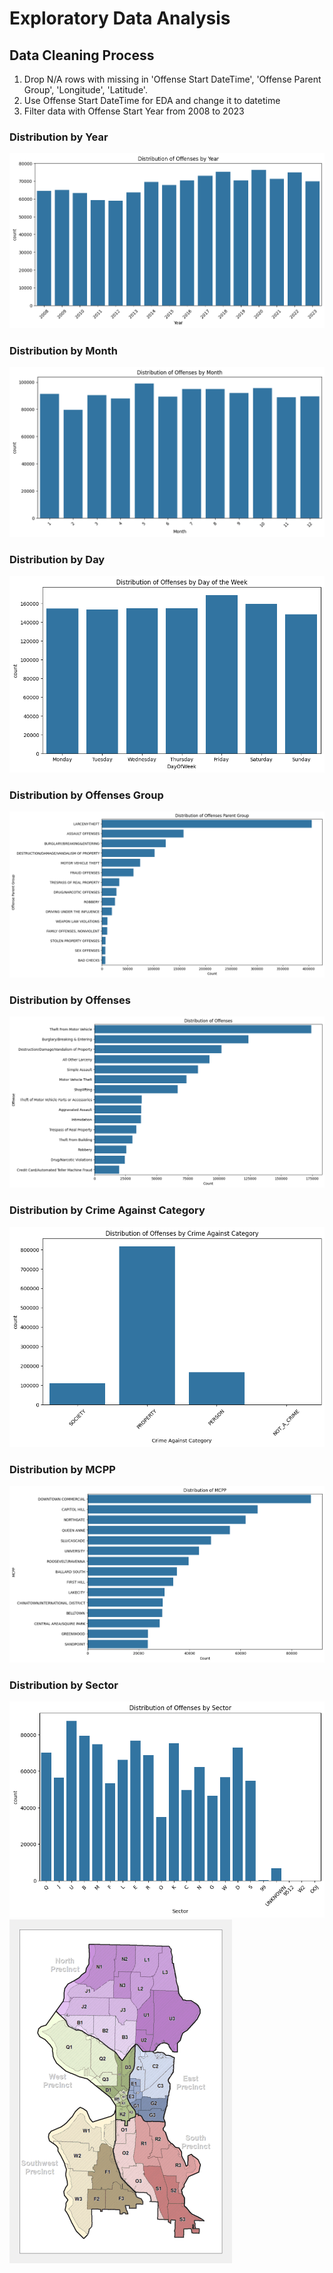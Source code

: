 # Exploratory Data Analysis

## Data Cleaning Process
1. Drop N/A rows with missing in 'Offense Start DateTime', 'Offense Parent Group', 'Longitude', 'Latitude'.
2. Use Offense Start DateTime for EDA and change it to datetime
3. Filter data with Offense Start Year from 2008 to 2023

### Distribution by Year
![Distribution by Year](img/distribution_by_year.png)

### Distribution by Month
![Distribution by Month](img/distribution_by_month.png)

### Distribution by Day
![Distribution by Day](img/distribution_by_day.png)

### Distribution by Offenses Group
![Distribution by Offenses Group](img/distribution_by_offenses_group.png)

### Distribution by Offenses
![Distribution by Offenses](img/distribution_by_offenses.png)

### Distribution by Crime Against Category
![Distribution by Crime Against Category](img/distribution_by_crime_against_category.png)

### Distribution by MCPP
![Distribution by MCPP](img/distribution_by_MCPP.png)

### Distribution by Sector
![Distribution by Sector](img/distribution_by_sector.png)
![Seattle precinct beat map](img/seattle_beat_map.png)
